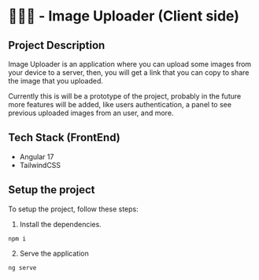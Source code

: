 # 👨🏻‍💻 - Image Uploader (Client side)

## Project Description
Image Uploader is an application where you can upload some images from your device to a server, then, you will get a link that you can copy to share the image that you uploaded.

Currently this is will be a prototype of the project, probably in the future more features will be added, like users authentication, a panel to see previous uploaded images from an user, and more.

## Tech Stack (FrontEnd)
- Angular 17
- TailwindCSS

## Setup the project
To setup the project, follow these steps:

1. Install the dependencies.
```
npm i
```

2. Serve the application
```
ng serve
```